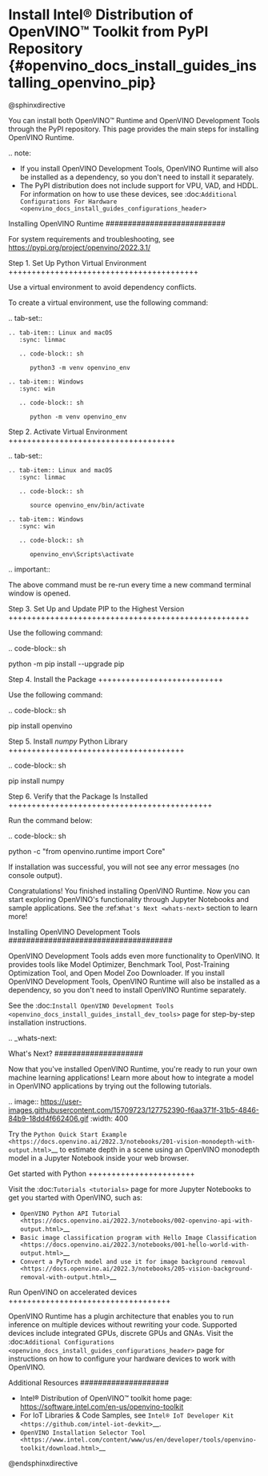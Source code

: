 # Install Intel® Distribution of OpenVINO™ Toolkit from PyPI Repository {#openvino_docs_install_guides_installing_openvino_pip}

@sphinxdirective

You can install both OpenVINO™ Runtime and OpenVINO Development Tools through the PyPI repository. This page provides the main steps for installing OpenVINO Runtime.

.. note:

   * If you install OpenVINO Development Tools, OpenVINO Runtime will also be installed as a dependency, so you don't need to install it separately.
   * The PyPI distribution does not include support for VPU, VAD, and HDDL. For information on how to use these devices, 
     see :doc:`Additional Configurations For Hardware <openvino_docs_install_guides_configurations_header>`


Installing OpenVINO Runtime
###########################

For system requirements and troubleshooting, see https://pypi.org/project/openvino/2022.3.1/

Step 1. Set Up Python Virtual Environment
+++++++++++++++++++++++++++++++++++++++++

Use a virtual environment to avoid dependency conflicts.

To create a virtual environment, use the following command:


.. tab-set::

    .. tab-item:: Linux and macOS
       :sync: linmac

       .. code-block:: sh

          python3 -m venv openvino_env

    .. tab-item:: Windows
       :sync: win

       .. code-block:: sh

          python -m venv openvino_env


Step 2. Activate Virtual Environment
++++++++++++++++++++++++++++++++++++


.. tab-set::

    .. tab-item:: Linux and macOS
       :sync: linmac

       .. code-block:: sh

          source openvino_env/bin/activate

    .. tab-item:: Windows
       :sync: win

       .. code-block:: sh

          openvino_env\Scripts\activate


.. important::

   The above command must be re-run every time a new command terminal window is opened.


Step 3. Set Up and Update PIP to the Highest Version
++++++++++++++++++++++++++++++++++++++++++++++++++++

Use the following command:

.. code-block:: sh

   python -m pip install --upgrade pip


Step 4. Install the Package
+++++++++++++++++++++++++++

Use the following command:

.. code-block:: sh

   pip install openvino

Step 5. Install *numpy* Python Library
++++++++++++++++++++++++++++++++++++++

.. code-block:: sh

   pip install numpy


Step 6. Verify that the Package Is Installed
++++++++++++++++++++++++++++++++++++++++++++

Run the command below:

.. code-block:: sh

   python -c "from openvino.runtime import Core"


If installation was successful, you will not see any error messages (no console output).

Congratulations! You finished installing OpenVINO Runtime. Now you can start exploring OpenVINO's functionality through Jupyter Notebooks and sample applications. See the :ref:`What's Next <whats-next>` section to learn more!

Installing OpenVINO Development Tools
#####################################

OpenVINO Development Tools adds even more functionality to OpenVINO. It provides tools like Model Optimizer, Benchmark Tool, Post-Training Optimization Tool, and Open Model Zoo Downloader. If you install OpenVINO Development Tools, OpenVINO Runtime will also be installed as a dependency, so you don't need to install OpenVINO Runtime separately.

See the :doc:`Install OpenVINO Development Tools <openvino_docs_install_guides_install_dev_tools>` page for step-by-step installation instructions.

.. _whats-next:

What's Next?
####################

Now that you've installed OpenVINO Runtime, you're ready to run your own machine learning applications! Learn more about how to integrate a model in OpenVINO applications by trying out the following tutorials.

.. image:: https://user-images.githubusercontent.com/15709723/127752390-f6aa371f-31b5-4846-84b9-18dd4f662406.gif
   :width: 400

Try the `Python Quick Start Example <https://docs.openvino.ai/2022.3/notebooks/201-vision-monodepth-with-output.html>`__ to estimate depth in a scene using an OpenVINO monodepth model in a Jupyter Notebook inside your web browser.

Get started with Python
+++++++++++++++++++++++

Visit the :doc:`Tutorials <tutorials>` page for more Jupyter Notebooks to get you started with OpenVINO, such as:

* `OpenVINO Python API Tutorial <https://docs.openvino.ai/2022.3/notebooks/002-openvino-api-with-output.html>`__
* `Basic image classification program with Hello Image Classification <https://docs.openvino.ai/2022.3/notebooks/001-hello-world-with-output.html>`__
* `Convert a PyTorch model and use it for image background removal <https://docs.openvino.ai/2022.3/notebooks/205-vision-background-removal-with-output.html>`__

Run OpenVINO on accelerated devices
+++++++++++++++++++++++++++++++++++

OpenVINO Runtime has a plugin architecture that enables you to run inference on multiple devices without rewriting your code. Supported devices include integrated GPUs, discrete GPUs and GNAs. Visit the :doc:`Additional Configurations <openvino_docs_install_guides_configurations_header>` page for instructions on how to configure your hardware devices to work with OpenVINO.

Additional Resources
####################

- Intel® Distribution of OpenVINO™ toolkit home page: https://software.intel.com/en-us/openvino-toolkit
- For IoT Libraries & Code Samples, see `Intel® IoT Developer Kit <https://github.com/intel-iot-devkit>`__.
- `OpenVINO Installation Selector Tool <https://www.intel.com/content/www/us/en/developer/tools/openvino-toolkit/download.html>`__

@endsphinxdirective